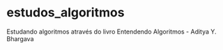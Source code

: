 # estudos_algoritmos

Estudando algoritmos através do livro Entendendo Algoritmos - Aditya Y. Bhargava
